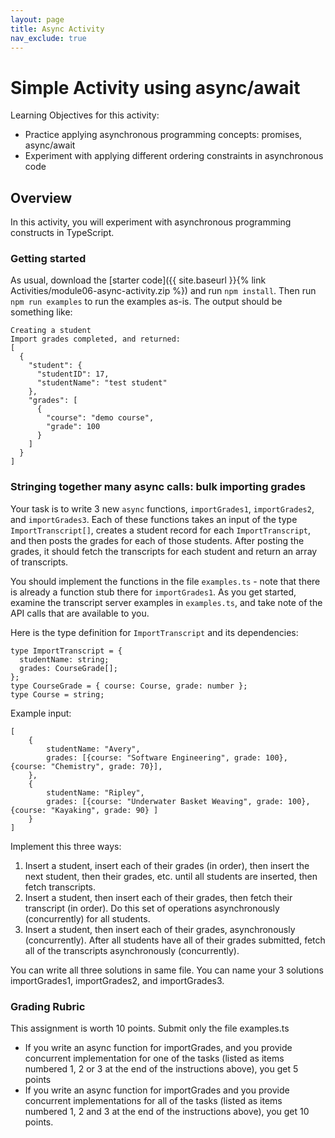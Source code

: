 ```yaml
---
layout: page
title: Async Activity
nav_exclude: true
---
```


# Simple Activity using async/await

Learning Objectives for this activity:

- Practice applying asynchronous programming concepts: promises, async/await
- Experiment with applying different ordering constraints in asynchronous code

## Overview

In this activity, you will experiment with asynchronous programming constructs in TypeScript.

### Getting started

As usual, download the [starter code]({{ site.baseurl }}{% link Activities/module06-async-activity.zip %}) and run `npm install`. Then run `npm run examples` to run the examples as-is. The output should be something like:

```
Creating a student
Import grades completed, and returned:
[
  {
    "student": {
      "studentID": 17,
      "studentName": "test student"
    },
    "grades": [
      {
        "course": "demo course",
        "grade": 100
      }
    ]
  }
]

```

### Stringing together many async calls: bulk importing grades

Your task is to write 3 new `async` functions, `importGrades1`, `importGrades2`, and
`importGrades3`. Each of these functions takes an input of the type `ImportTranscript[]`, creates a student
record for each `ImportTranscript`, and then posts the grades for each of those students. After
posting the grades, it should fetch the transcripts for each student and return an array of
transcripts.

You should implement the functions in the file `examples.ts` - note that there is already a function
stub there for `importGrades1`. As you get started, examine the transcript server examples in
`examples.ts`, and take note of the API calls that are available to you.

Here is the type definition for `ImportTranscript` and its dependencies:

```
type ImportTranscript = {
  studentName: string;
  grades: CourseGrade[];
};
type CourseGrade = { course: Course, grade: number };
type Course = string;
```

Example input:

```
[
    {
        studentName: "Avery",
        grades: [{course: "Software Engineering", grade: 100}, {course: "Chemistry", grade: 70}],
    },
    {
        studentName: "Ripley",
        grades: [{course: "Underwater Basket Weaving", grade: 100}, {course: "Kayaking", grade: 90} ]
    }
]
```

Implement this three ways:

1. Insert a student, insert each of their grades (in order), then insert the next student, then
   their grades, etc. until all students are inserted, then fetch transcripts.
2. Insert a student, then insert each of their grades, then fetch their transcript (in order). Do
   this set of operations asynchronously (concurrently) for all students.
3. Insert a student, then insert each of their grades, asynchronously (concurrently). After all
   students have all of their grades submitted, fetch all of the transcripts asynchronously
   (concurrently).

You can write all three solutions in same file. You can name your 3 solutions importGrades1, importGrades2, and importGrades3.

### Grading Rubric

This assignment is worth 10 points. Submit only the file examples.ts 
- If you write an async function for importGrades, and you provide concurrent implementation for one of the tasks (listed as items numbered 1, 2 or 3 at the end of the instructions above), you get 5 points
- If you write an async function for importGrades and you provide concurrent implementations for all of the tasks (listed as items numbered 1, 2 and 3 at the end of the instructions above), you get 10 points.